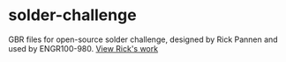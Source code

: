 # solder-challenge
GBR files for open-source solder challenge, designed by Rick Pannen and used by ENGR100-980. [View Rick's work](https://workspace.circuitmaker.com/Projects/Details/Rick-Pannen/Soldering-Challenge#sectionDesignFiles)
